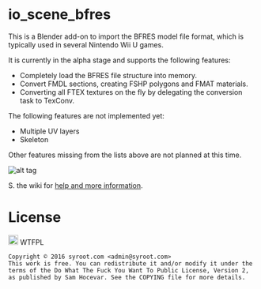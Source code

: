 # io_scene_bfres

This is a Blender add-on to import the BFRES model file format, which is typically used in several Nintendo Wii U games.

It is currently in the alpha stage and supports the following features:
- Completely load the BFRES file structure into memory.
- Convert FMDL sections, creating FSHP polygons and FMAT materials.
- Converting all FTEX textures on the fly by delegating the conversion task to TexConv.

The following features are not implemented yet:
- Multiple UV layers
- Skeleton

Other features missing from the lists above are not planned at this time.

![alt tag](https://raw.githubusercontent.com/Syroot/io_scene_bfres/master/doc/readme/example.png)

S. the wiki for [help and more information](https://github.com/Syroot/io_scene_bfres/wiki/Installation).

License
=======

<a href="http://www.wtfpl.net/"><img src="http://www.wtfpl.net/wp-content/uploads/2012/12/wtfpl.svg" height="20" alt="WTFPL" /></a> WTFPL

    Copyright © 2016 syroot.com <admin@syroot.com>
    This work is free. You can redistribute it and/or modify it under the
    terms of the Do What The Fuck You Want To Public License, Version 2,
    as published by Sam Hocevar. See the COPYING file for more details.
